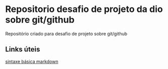 # Repositorio desafio de projeto da dio sobre git/github
Repositório criado para desafio de projeto sobre git/github


## Links úteis
[sintaxe básica markdown](https://www.markdownguide.org/getting-started/)
